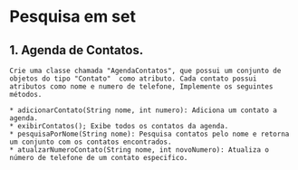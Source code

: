 # Pesquisa em set

## 1. Agenda de Contatos.
    Crie uma classe chamada "AgendaContatos", que possui um conjunto de objetos do tipo "Contato"  como atributo. Cada contato possui atributos como nome e numero de telefone, Implemente os seguintes métodos.

    * adicionarContato(String nome, int numero): Adiciona um contato a agenda.
    * exibirContatos(); Exibe todos os contatos da agenda.
    * pesquisaPorNome(String nome): Pesquisa contatos pelo nome e retorna um conjunto com os contatos encontrados.
    * atualzarNumeroContato(String nome, int novoNumero): Atualiza o número de telefone de um contato especifico.
